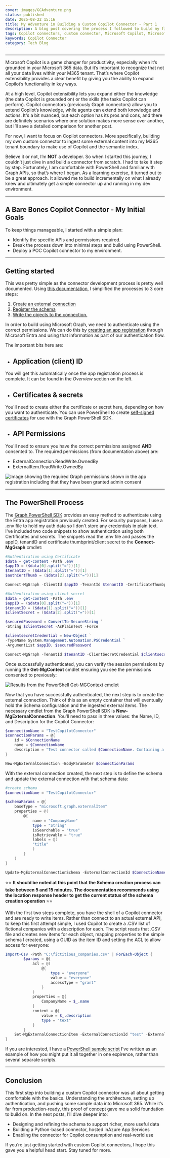 ```yaml
---
cover: images/GCAdventure.png
status: published
date: 2025-08-22 15:16
title: My Adventure in Building a Custom Copilot Connector - Part 1
description: A blog post covering the process I followed to build my first custom Copilot connector.
tags: Copilot connectors, custom connector, Microsoft Copilot, Microsoft Graph, PowerShell
keywords: Copilot Connector
category: Tech Blog
---
```


***

Microsoft Copilot is a game changer for productivity, especially when it’s grounded in your Microsoft 365 data. But it’s important to recognize that not all your data lives within your M365 tenant. That’s where Copilot extensibility provides a clear benefit by giving you the ability to expand Copilot’s functionality in key ways.

At a high level, Copilot extensibility lets you expand either the knowledge (the data Copilot is grounded on) or the skills (the tasks Copilot can perform). Copilot connectors (previously Graph connectors) allow you to extend Copilot’s knowledge, while agents can extend both knowledge and actions. It's a bit nuanced, but each option has its pros and cons, and there are definitely scenarios where one solution makes more sense over another, but I’ll save a detailed comparison for another post.

For now, I want to focus on Copilot connectors. More specifically, building my own custom connector to ingest some external content into my M365 tenant boundary to make use of Copilot and the semantic index.

Believe it or not, I’m **NOT** a developer. So when I started this journey, I couldn’t just dive in and build a connector from scratch. I had to take it step by step. Fortunately, I am comfortable with PowerShell and familiar with Graph APIs, so that’s where I began. As a learning exercise, it turned out to be a great approach. It allowed me to build incrementally on what I already knew and ultimately get a simple connector up and running in my dev environment.

***

## A  Bare Bones Copilot Connector - My Initial Goals

To keep things manageable, I started with a simple plan:

- Identify the specific APIs and permissions required.
- Break the process down into minimal steps and build using PowerShell.
- Deploy a POC Copilot connector to my environment.

***

## Getting started

This was pretty simple as the connector development process is pretty well documented. Using [this documentation](https://learn.microsoft.com/graph/connecting-external-content-build-quickstart), I simplified the processes to 3 core steps:

1. [Create an external connection](https://learn.microsoft.com/graph/api/externalconnectors-external-post-connections?view=graph-rest-1.0&tabs=http)
2. [Register the schema](https://learn.microsoft.com/graph/api/externalconnectors-externalconnection-patch-schema?view=graph-rest-1.0&tabs=http)
3. [Write the objects to the connection.](https://learn.microsoft.com/graph/api/externalconnectors-externalconnection-put-items?view=graph-rest-1.0&tabs=http)

In order to build using Microsoft Graph, we need to authenticate using the correct permissions. We can do this by [creating an app registration](https://learn.microsoft.com/entra/identity-platform/quickstart-register-app?tabs=certificate%2Cexpose-a-web-api) through Microsoft Entra and using that information as part of our authentication flow.

The important bits here are:

- ## Application (client) ID

You will get this automatically once the app registration process is complete. It can be found in the *Overview* section on the left.

- ## Certificates & secrets

You'll need to create either the certificate or secret here, depending on how you want to authenticate. You can use PowerShell to create [self-signed certificates](https://learn.microsoft.com/powershell/module/pki/new-selfsignedcertificate?view=windowsserver2025-ps) for use with the Graph PowerShell SDK.

- ## API Permissions

You'll need to ensure you have the correct permissions assigned **AND** consented to. The required permissions (from documentation above) are:

- ExternalConnection.ReadWrite.OwnedBy
- ExternalItem.ReadWrite.OwnedBy

![Image showing the required Graph permissions shown in the app registration including that they have been granted admin consent]({attach}/images/1-perms.png)

***

## The PowerShell Process

The [Graph PowerShell SDK](https://learn.microsoft.com/powershell/microsoftgraph/installation?view=graph-powershell-1.0) provides an easy method to authenticate using the Entra app registration previously created. For security purposes, I use a .env file to hold my auth data so I don't store any credentials in plain text. I've included two code snippets to show authentication using both Certificates and secrets. The snippets read the .env file and passes the appID, tenantID and certificate thumbprint/client secret to the **Connect-MgGraph** cmdlet:

```PowerShell
#Authentication using Certificate
$data = get-content -Path .env
$appID = ($data[0].split("="))[1]
$tenantID = ($data[1].split("="))[1]
$authCertThumb = ($data[2].split("="))[1]

Connect-MgGraph -ClientId $appID -TenantId $tenantID -CertificateThumbprint $authCertThumb -nowelcome
```

```PowerShell
#Authentication using client secret
$data = get-content -Path .env
$appID = ($data[0].split("="))[1]
$tenantID = ($data[1].split("="))[1]
$clientSecret = ($data[2].split("="))[1]

$securedPassword = ConvertTo-SecureString `
-String $clientSecret -AsPlainText -Force

$clientsecretCredential = New-Object `
-TypeName System.Management.Automation.PSCredential `
-ArgumentList $appID, $securedPassword

Connect-MgGraph -TenantId $tenantID -ClientSecretCredential $clientsecretCredential -nowelcome
```

Once successfully authenticated, you can verify the session permissions by running the **Get-MgContext** cmdlet ensuring you see the permissions consented to previously:

![Results from the PowerShell Get-MGContext cmdlet]({attach}/images/1-get_mgcontext.png)

Now that you have successfully authenticated, the next step is to create the external connection. Think of this as an empty container that will eventually hold the Schema configuration and the ingested external items. The necessary cmdlet from the Graph PowerShell SDK is **New-MgExternalConnection**. You'll need to pass in three values: the Name, ID, and Description for the Copilot Connector:

``` PowerShell
$connectionName = "TestCopilotConnector"
$connectionParams = @{
    id = $ConnectionName
    name = $ConnectionName
    description = "Test connector called $ConnectionName. Containing a list of company names."
}

New-MgExternalConnection -BodyParameter $connectionParams
```

With the external connection created, the next step is to define the schema and update the external connection with that schema data:

```PowerShell
#create schema
$connectionName = "TestCopilotConnector"

$schemaParams = @{
    baseType = "microsoft.graph.externalItem"
    properties = @(
        @{
            name = "CompanyName"
            type = "String"
            isSearchable = "true"
            isRetrievable = "true"
            labels = @(
            "title"
            )
        }
    )
}

Update-MgExternalConnectionSchema -ExternalConnectionId $ConnectionName -BodyParameter $schemaParams
```

⭐⭐ **It should be noted at this point that the Schema creation process can take between 5 and 15 minutes. The documentation recommends using the location response header to get the current status of the schema creation operation** ⭐⭐

With the first two steps complete, you have the shell of a Copilot connector and are ready to write items. Rather than connect to an actual external API, to keep this first attempt simple, I used Copilot to create a .CSV list of fictional companies with a description for each. The script reads that .CSV file and creates new items for each object, mapping properties to the simple schema I created, using a GUID as the item ID and setting the ACL to allow access for everyone:

```PowerShell
Import-Csv -Path "C:\fictitious_companies.csv" | ForEach-Object {
        $params = @{
            acl = @(
                @{
                    type = "everyone"
                    value = "everyone"
                    accessType = "grant"
                }
            )
            properties = @{
                CompanyName = $_.name
            }
            content = @{
                value = $_.description
                type = "text"
            }
        }
    Set-MgExternalConnectionItem -ExternalConnectionId "test" -ExternalItemId (New-Guid) -BodyParameter $params
}
```

If you are interested, I have a [PowerShell sample script](https://github.com/mattckrause/MSGraph/tree/Main/ExternalItems) I've written as an example of how you might put it all together in one expirence, rather than several separate scripts.

***

## Conclusion

This first step into building a custom Copilot connector was all about getting comfortable with the basics. Understanding the architecture, setting up authentication, and pushing some sample data into Microsoft 365. While it’s far from production-ready, this proof of concept gave me a solid foundation to build on.
In the next posts, I’ll dive deeper into:

- Designing and refining the schema to support richer, more useful data
- Building a Python-based connector, hosted inAzure App Services
- Enabling the connector for Copilot consumption and real-world use

If you’re just getting started with custom Copilot connectors, I hope this gave you a helpful head start. Stay tuned for more.

